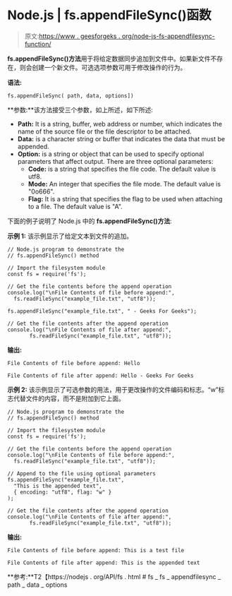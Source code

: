 # Node.js | fs.appendFileSync()函数

> 原文:[https://www . geesforgeks . org/node-js-fs-appendfilesync-function/](https://www.geeksforgeeks.org/node-js-fs-appendfilesync-function/)

**fs.appendFileSync()方法**用于将给定数据同步追加到文件中。如果新文件不存在，则会创建一个新文件。可选选项参数可用于修改操作的行为。

**语法:**

```
fs.appendFileSync( path, data, options])
```

**参数:**该方法接受三个参数，如上所述，如下所述:

*   **Path:** It is a string, buffer, web address or number, which indicates the name of the source file or the file descriptor to be attached.
*   **Data:** is a character string or buffer that indicates the data that must be appended.
*   **Option:** is a string or object that can be used to specify optional parameters that affect output. There are three optional parameters:
    *   **Code:** is a string that specifies the file code. The default value is utf8.
    *   **Mode:** An integer that specifies the file mode. The default value is "0o666".
    *   **Flag:** It is a string that specifies the flag to be used when attaching to a file. The default value is "A".

下面的例子说明了 Node.js 中的 **fs.appendFileSync()方法**:

**示例 1:** 该示例显示了给定文本到文件的追加。

```
// Node.js program to demonstrate the
// fs.appendFileSync() method

// Import the filesystem module
const fs = require('fs');

// Get the file contents before the append operation
console.log("\nFile Contents of file before append:",
  fs.readFileSync("example_file.txt", "utf8"));

fs.appendFileSync("example_file.txt", " - Geeks For Geeks");

// Get the file contents after the append operation
console.log("\nFile Contents of file after append:",
       fs.readFileSync("example_file.txt", "utf8"));
```

**输出:**

```
File Contents of file before append: Hello

File Contents of file after append: Hello - Geeks For Geeks

```

**示例 2:** 该示例显示了可选参数的用法，用于更改操作的文件编码和标志。“w”标志代替文件的内容，而不是附加到它上面。

```
// Node.js program to demonstrate the
// fs.appendFileSync() method

// Import the filesystem module
const fs = require('fs');

// Get the file contents before the append operation
console.log("\nFile Contents of file before append:",
  fs.readFileSync("example_file.txt", "utf8"));

// Append to the file using optional parameters
fs.appendFileSync("example_file.txt",
  "This is the appended text",
  { encoding: "utf8", flag: "w" }
);

// Get the file contents after the append operation
console.log("\nFile Contents of file after append:",
       fs.readFileSync("example_file.txt", "utf8"));
```

**输出:**

```
File Contents of file before append: This is a test file

File Contents of file after append: This is the appended text

```

**参考:**T2【https://nodejs . org/API/fs . html # fs _ fs _ appendfilesync _ path _ data _ options